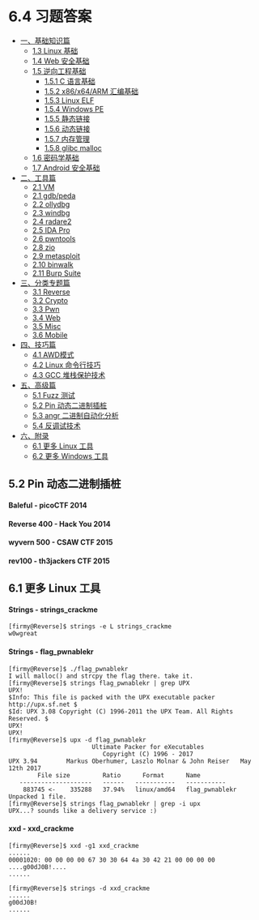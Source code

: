 # 6.4 习题答案

- [一、基础知识篇]()
  - [1.3 Linux 基础]()
  - [1.4 Web 安全基础]()
  - [1.5 逆向工程基础]()
    - [1.5.1 C 语言基础]()
    - [1.5.2 x86/x64/ARM 汇编基础]()
    - [1.5.3 Linux ELF]()
    - [1.5.4 Windows PE]()
    - [1.5.5 静态链接]()
    - [1.5.6 动态链接]()
    - [1.5.7 内存管理]()
    - [1.5.8 glibc malloc]()
  - [1.6 密码学基础]()
  - [1.7 Android 安全基础]()
- [二、工具篇]()
  - [2.1 VM]()
  - [2.1 gdb/peda]()
  - [2.2 ollydbg]()
  - [2.3 windbg]()
  - [2.4 radare2]()
  - [2.5 IDA Pro]()
  - [2.6 pwntools]()
  - [2.8 zio]()
  - [2.9 metasploit]()
  - [2.10 binwalk]()
  - [2.11 Burp Suite]()
- [三、分类专题篇]()
  - [3.1 Reverse]()
  - [3.2 Crypto]()
  - [3.3 Pwn]()
  - [3.4 Web]()
  - [3.5 Misc]()
  - [3.6 Mobile]()
- [四、技巧篇]()
  - [4.1 AWD模式]()
  - [4.2 Linux 命令行技巧]()
  - [4.3 GCC 堆栈保护技术]()
- [五、高级篇]()
  - [5.1 Fuzz 测试]()
  - [5.2 Pin 动态二进制插桩](#52-Pin-动态二进制插桩)
  - [5.3 angr 二进制自动化分析]()
  - [5.4 反调试技术]()
- [六、附录]()
  - [6.1 更多 Linux 工具](#61-更多-linux-工具)
  - [6.2 更多 Windows 工具]()


## 5.2 Pin 动态二进制插桩
#### Baleful - picoCTF 2014

#### Reverse 400 - Hack You 2014

#### wyvern 500 - CSAW CTF 2015

#### rev100 - th3jackers CTF 2015


## 6.1 更多 Linux 工具
#### Strings - strings_crackme
```text
[firmy@Reverse]$ strings -e L strings_crackme
w0wgreat
```

#### Strings - flag_pwnablekr
```text
[firmy@Reverse]$ ./flag_pwnablekr
I will malloc() and strcpy the flag there. take it.
[firmy@Reverse]$ strings flag_pwnablekr | grep UPX
UPX!
$Info: This file is packed with the UPX executable packer http://upx.sf.net $
$Id: UPX 3.08 Copyright (C) 1996-2011 the UPX Team. All Rights Reserved. $
UPX!
UPX!
[firmy@Reverse]$ upx -d flag_pwnablekr
                       Ultimate Packer for eXecutables
                          Copyright (C) 1996 - 2017
UPX 3.94        Markus Oberhumer, Laszlo Molnar & John Reiser   May 12th 2017
        File size         Ratio      Format      Name
   --------------------   ------   -----------   -----------
    883745 <-    335288   37.94%   linux/amd64   flag_pwnablekr
Unpacked 1 file.
[firmy@Reverse]$ strings flag_pwnablekr | grep -i upx
UPX...? sounds like a delivery service :)
```

#### xxd - xxd_crackme
```text
[firmy@Reverse]$ xxd -g1 xxd_crackme
......
00001020: 00 00 00 00 67 30 30 64 4a 30 42 21 00 00 00 00  ....g00dJ0B!....
......
```
```text
[firmy@Reverse]$ strings -d xxd_crackme
......
g00dJ0B!
......
```
